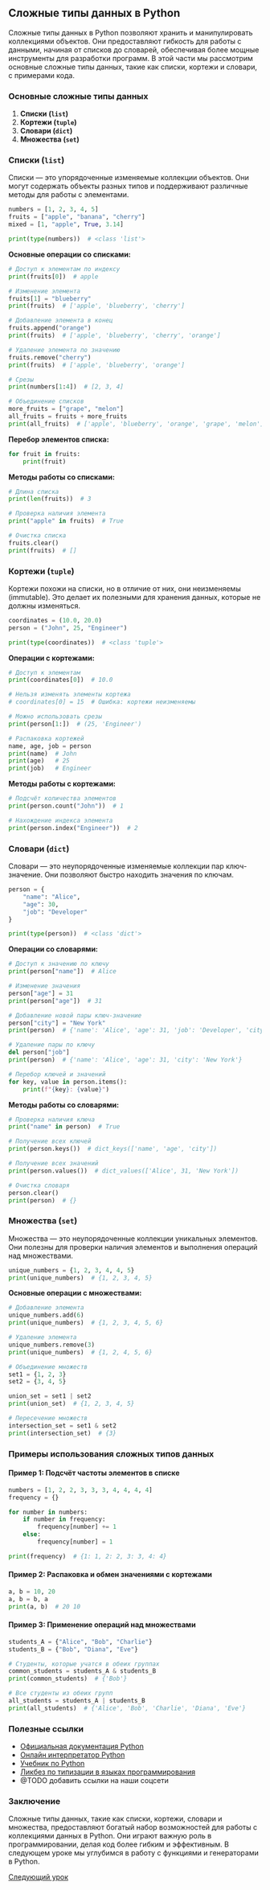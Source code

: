 ## Сложные типы данных в Python

Сложные типы данных в Python позволяют хранить и манипулировать коллекциями объектов. Они предоставляют гибкость для работы с данными, начиная от списков до словарей, обеспечивая более мощные инструменты для разработки программ. В этой части мы рассмотрим основные сложные типы данных, такие как списки, кортежи и словари, с примерами кода.

### Основные сложные типы данных

1. **Списки (`list`)**
2. **Кортежи (`tuple`)**
3. **Словари (`dict`)**
4. **Множества (`set`)**

### Списки (`list`)

Списки — это упорядоченные изменяемые коллекции объектов. Они могут содержать объекты разных типов и поддерживают различные методы для работы с элементами.

```python
numbers = [1, 2, 3, 4, 5]
fruits = ["apple", "banana", "cherry"]
mixed = [1, "apple", True, 3.14]

print(type(numbers))  # <class 'list'>
```

**Основные операции со списками:**

```python
# Доступ к элементам по индексу
print(fruits[0])  # apple

# Изменение элемента
fruits[1] = "blueberry"
print(fruits)  # ['apple', 'blueberry', 'cherry']

# Добавление элемента в конец
fruits.append("orange")
print(fruits)  # ['apple', 'blueberry', 'cherry', 'orange']

# Удаление элемента по значению
fruits.remove("cherry")
print(fruits)  # ['apple', 'blueberry', 'orange']

# Срезы
print(numbers[1:4])  # [2, 3, 4]

# Объединение списков
more_fruits = ["grape", "melon"]
all_fruits = fruits + more_fruits
print(all_fruits)  # ['apple', 'blueberry', 'orange', 'grape', 'melon']
```

**Перебор элементов списка:**

```python
for fruit in fruits:
    print(fruit)
```

**Методы работы со списками:**

```python
# Длина списка
print(len(fruits))  # 3

# Проверка наличия элемента
print("apple" in fruits)  # True

# Очистка списка
fruits.clear()
print(fruits)  # []
```

### Кортежи (`tuple`)

Кортежи похожи на списки, но в отличие от них, они неизменяемы (immutable). Это делает их полезными для хранения данных, которые не должны изменяться.

```python
coordinates = (10.0, 20.0)
person = ("John", 25, "Engineer")

print(type(coordinates))  # <class 'tuple'>
```

**Операции с кортежами:**

```python
# Доступ к элементам
print(coordinates[0])  # 10.0

# Нельзя изменять элементы кортежа
# coordinates[0] = 15  # Ошибка: кортежи неизменяемы

# Можно использовать срезы
print(person[1:])  # (25, 'Engineer')

# Распаковка кортежей
name, age, job = person
print(name)  # John
print(age)   # 25
print(job)   # Engineer
```

**Методы работы с кортежами:**

```python
# Подсчёт количества элементов
print(person.count("John"))  # 1

# Нахождение индекса элемента
print(person.index("Engineer"))  # 2
```

### Словари (`dict`)

Словари — это неупорядоченные изменяемые коллекции пар ключ-значение. Они позволяют быстро находить значения по ключам.

```python
person = {
    "name": "Alice",
    "age": 30,
    "job": "Developer"
}

print(type(person))  # <class 'dict'>
```

**Операции со словарями:**

```python
# Доступ к значению по ключу
print(person["name"])  # Alice

# Изменение значения
person["age"] = 31
print(person["age"])  # 31

# Добавление новой пары ключ-значение
person["city"] = "New York"
print(person)  # {'name': 'Alice', 'age': 31, 'job': 'Developer', 'city': 'New York'}

# Удаление пары по ключу
del person["job"]
print(person)  # {'name': 'Alice', 'age': 31, 'city': 'New York'}

# Перебор ключей и значений
for key, value in person.items():
    print(f"{key}: {value}")
```

**Методы работы со словарями:**

```python
# Проверка наличия ключа
print("name" in person)  # True

# Получение всех ключей
print(person.keys())  # dict_keys(['name', 'age', 'city'])

# Получение всех значений
print(person.values())  # dict_values(['Alice', 31, 'New York'])

# Очистка словаря
person.clear()
print(person)  # {}
```

### Множества (`set`)

Множества — это неупорядоченные коллекции уникальных элементов. Они полезны для проверки наличия элементов и выполнения операций над множествами.

```python
unique_numbers = {1, 2, 3, 4, 4, 5}
print(unique_numbers)  # {1, 2, 3, 4, 5}
```

**Основные операции с множествами:**

```python
# Добавление элемента
unique_numbers.add(6)
print(unique_numbers)  # {1, 2, 3, 4, 5, 6}

# Удаление элемента
unique_numbers.remove(3)
print(unique_numbers)  # {1, 2, 4, 5, 6}

# Объединение множеств
set1 = {1, 2, 3}
set2 = {3, 4, 5}

union_set = set1 | set2
print(union_set)  # {1, 2, 3, 4, 5}

# Пересечение множеств
intersection_set = set1 & set2
print(intersection_set)  # {3}
```

### Примеры использования сложных типов данных

#### Пример 1: Подсчёт частоты элементов в списке

```python
numbers = [1, 2, 2, 3, 3, 3, 4, 4, 4, 4]
frequency = {}

for number in numbers:
    if number in frequency:
        frequency[number] += 1
    else:
        frequency[number] = 1

print(frequency)  # {1: 1, 2: 2, 3: 3, 4: 4}
```

#### Пример 2: Распаковка и обмен значениями с кортежами

```python
a, b = 10, 20
a, b = b, a
print(a, b)  # 20 10
```

#### Пример 3: Применение операций над множествами

```python
students_A = {"Alice", "Bob", "Charlie"}
students_B = {"Bob", "Diana", "Eve"}

# Студенты, которые учатся в обеих группах
common_students = students_A & students_B
print(common_students)  # {'Bob'}

# Все студенты из обеих групп
all_students = students_A | students_B
print(all_students)  # {'Alice', 'Bob', 'Charlie', 'Diana', 'Eve'}
```

### Полезные ссылки

- [Официальная документация Python](https://docs.python.org/3/)
- [Онлайн интерпретатор Python](https://www.python.org/shell/)
- [Учебник по Python](https://pythonworld.ru/)
- [Ликбез по типизации в языках программирования](https://habr.com/ru/articles/161205/)
- @TODO добавить ссылки на наши соцсети

### Заключение

Сложные типы данных, такие как списки, кортежи, словари и множества, предоставляют богатый набор возможностей для работы с коллекциями данных в Python. Они играют важную роль в программировании, делая код более гибким и эффективным. В следующем уроке мы углубимся в работу с функциями и генераторами в Python. 

[Следующий урок](https://github.com/sashazenit4/easy-python/blob/master/p5_loops/loops.md)
